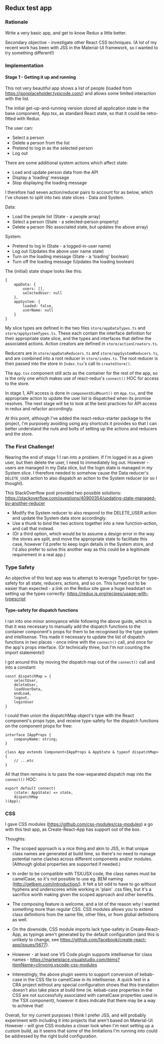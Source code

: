 ## Redux test app

### Rationale

Write a very basic app, and get to know Redux a little better.

Secondary objective - investigate other React CSS techniques. (A lot of my recent work has been with JSS in the Material-UI framework, so I wanted to try something different!)

### Implementation

#### Stage 1 - Getting it up and running

This not very beautiful app shows a list of people (loaded from https://jsonplaceholder.typicode.com/) and allows some limited interaction with the list.

The initial get-up-and-running version stored all application state in the base component, App.tsx, as standard React state, so that it could be retro-fitted with Redux.

The user can:

- Select a person
- Delete a person from the list
- Pretend to log in as the selected person
- Log out

There are some additional system actions which affect state:

- Load and update person data from the API
- Display a 'loading' message
- Stop displaying the loading message

I therefore had seven action/reducer pairs to account for as below, which I've chosen to split into two state slices - Data and System.

Data:
- Load the people list (State - a people array)
- Select a person (State - a selected-person property)
- Delete a person (No associated state, but updates the above array)

System:
- Pretend to log in (State - a logged-in-user name)
- Log out (Updates the above user name state)
- Turn on the loading message (State - a 'loading' boolean)
- Turn off the loading message (Updates the loading boolean)

The (initial) state shape looks like this:

    {
        appData: {
            users: [],
            selectedUser: null
        },
        appSystem: {
            loaded: false,
            userName: null
        }
    }

My slice types are defined in the two files `store/appDataTypes.ts` and `store/appSystemTypes.ts`. These each contain the interface definition for their appropriate state slice, and the types and interfaces that define the associated actions. Action creators are defined in `store/actionCreators.ts`.

Reducers are in `store/appDataReducers.ts` and `store/appSystemReducers.ts`, and are combined into a root reducer in `store/index.ts`. The root reducer is then passed into the store in `Index.tsx`'s call to `createStore()`.

The `App.tsx` component still acts as the container for the rest of the app, so is the only one which makes use of react-redux's `connect()` HOC for access to the store.

In stage 1, API access is done in `componentDidMount()` on `App.tsx`, and the appropriate action to update the user list is dispatched when its promise resolves. The next stage will be to look at the best practices for API access in redux and refactor accordingly.

At this point, although I've added the react-redux-starter package to the project, I'm purposely avoiding using any shortcuts it provides so that I can better understand the nuts and bolts of setting up the actions and reducers and the store.

### The First Challenge!

Nearing the end of stage 1 I ran into a problem. If I'm logged in as a given user, but then delete the user, I need to immediately log out. However - users are managed in my Data slice, but the login state is managed in my System slice. I therefore needed to somehow cause the Data reducer's `DELETE_USER` action to also dispatch an action to the System reducer (or so I thought).

This StackOverflow post provided two possible solutions: https://stackoverflow.com/questions/40900354/updating-state-managed-by-another-reducer

- Modify the System reducer to also respond to the DELETE_USER action and update the System data store accordingly.
- Use a thunk to bind the two actions together into a new function-action, and call that instead.
- (Or a third option, which would be to assume a design error in the way the stores are split, and move the appropriate state to facilitate this case, however I'd prefer to keep login details in the System store, and I'd also prefer to solve this another way as this could be a legitimate requirement in a real app.)



### Type Safety

An objective of this test app was to attempt to leverage TypeScript for type-safety for all state, reducers, actions, and so on. This turned out to be easier than expected - a link on the Redux site gave a huge headstart on setting up the types correctly: https://redux.js.org/recipes/usage-with-typescript

#### Type-safety for dispatch functions

I ran into one minor annoyance while following the above guide, which is that it was necessary to manually add the dispatch functions to the container component's props for them to be recognised by the type system and intellisense. This made it necessary to update the list of dispatch functions in two places - once inline with the `connect()` call, and once for the app's props interface. (Or technically three, but I'm not counting the import statements!)

I got around this by moving the dispatch map out of the `connect()` call and into a constant:

    const dispatchMap = {
        selectUser,
        deleteUser,
        loadUserData,
        endLoad,
        logout,
        loginUser
    }

I could then union the dispatchMap object's type with the React component's props type, and receive type-safety for the dispatch functions on the component props for free:

    interface IAppProps {
        companyName: string;
    }

    class App extends Component<IAppProps & AppState & typeof dispatchMap> {
        // ...etc
    }

All that then remains is to pass the now-separated dispatch map into the `connect()` HOC:

    export default connect(
        (state: AppState) => state,
        dispatchMap
    )(App);

### CSS

I gave CSS modules (https://github.com/css-modules/css-modules) a go with this test app, as Create-React-App has support out of the box.

Thoughts:

- The scoped approach is a nice thing and akin to JSS, in that unique class names are generated at build time, so there's no need to manage potential name clashes across different components and/or modules. (Although global properties are supported if needed.)

- In order to be compatible with TSX/JSX code, the class names must be camelCase, so it's not possible to use eg. BEM naming (http://getbem.com/introduction/). It felt a bit odd to have to go without hyphens and underscores while working in 'plain' .css files, but it's a sacrifice worth making given the scoped approach and other benefits.

- The composing feature is welcome, and a lot of the reason why I wanted something more than regular CSS. CSS modules allows you to extend class definitions from the same file, other files, or from global definitions as well.

- On the downside, CSS module imports lack type-safety in Create-React-App, as typings aren't generated by the default configuration (and this is unlikely to change, see https://github.com/facebook/create-react-app/issues/5677).

- However - at least one VS Code plugin supports intellisense for class names - https://marketplace.visualstudio.com/items?itemName=clinyong.vscode-css-modules

- Interestingly, the above plugin seems to support conversion of kebab-case in the CSS file to camelCase in its intellisense. A quick test in a CRA project without any special configuration shows that this translation doesn't also take place at build time (ie. kebab-case properties in the CSS are not successfully associated with camelCase properties used in the TSX component), however it does indicate that there may be a way to achieve that!

Overall, for my current purposes I think I prefer JSS, and will probably experiment with including it into projects that aren't based on Material-UI. However - will give CSS modules a closer look when I'm next setting up a custom build, as it seems that some of the limitations I'm running into could be addressed by the right build configuration.